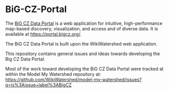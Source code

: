 # BiG-CZ-Portal

The [BiG CZ Data Portal](https://portal.bigcz.org/) is a web application for intuitive, high-performance map-based discovery, visualization, and access and of diverse data. It is available at https://portal.bigcz.org/. 

The BiG CZ Data Portal is built upon the WikiWatershed web application.

This repository contains general issues and ideas towards developing the Big CZ Data Portal. 

Most of the work toward developing the BiG CZ Data Portal were tracked at within the Model My Watershed repository at: https://github.com/WikiWatershed/model-my-watershed/issues?q=is%3Aissue+label%3ABigCZ

